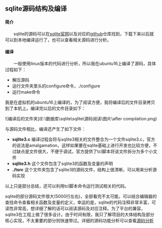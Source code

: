 ## sqlite源码结构及编译

#### 简介

&emsp;&emsp;sqlite的源码可以在[sqlite官网](https://www.sqlite.org/index.html)以及对应的[github](https://github.com/sqlite/sqlite)仓库找到，下载下来以后就可以到本地编译运行了，也可以查看相关源码进行分析。

#### 编译

&emsp;&emsp;一般使用linux版本的代码进行分析，所以我在ubuntu16上编译了源码，具体过程如下：

- 解压源码
- 运行文件夹里头的configure命令，./configure
- 运行make命令

我是在虚拟机的ubuntu16上编译的，为了阅读方便，我将编译后的文件目录拷贝到了本机上。编译完以后的文件目录如下：

![编译后的文件夹](E:\数据库\sqlite\sqlite\源码阅读\图片\after compilation.png)

与源码文件相比，编译还产生了如下文件：

- **sqlite3.c**   编译过程会将与sqlite3相关的文件整合为一个文件sqlite3.c，官方的说法是amalgamation，这样如果要在sqlite基础上进行开发也比较方便，不过缺点是文件很大，不便于调试，官方提供了tcl脚本将该文件拆分为多个小文件
- **sqlite3.h** 这个文件包含了sqlite3的函数及变量的声明
- **./tsrc** 这个文件夹包含了sqlite3的源码文件，结构上很清晰，可以用来分析源码实现

以上只是部分总结，还可以利用tcl脚本命令运行测试相关的代码。

sqlite的部分源码文件很大(5000行左右)，全部看完不太可能，可以结合编辑器的查找命令查看相关函数及变量的定义，幸运的是，sqlite的代码注释非常丰富，可读性非常高，想详细了解的话可以阅读源码及对应注释。为了平台的兼容，sqlite3在工程上做了很多设计。由于时间有限，我只了解项目的大体结构及部分核心实现，不太重要的部分则快速带过。详细的源码功能分析可以查看[源码分析](http://huili.github.io/sqlite/system.html)

